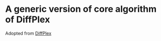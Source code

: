 # A generic version of core algorithm of DiffPlex
Adopted from [DiffPlex](https://github.com/mmanela/diffplex)